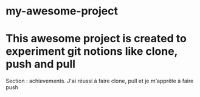 # my-awesome-project
# This awesome project is created to experiment git notions like clone, push and pull
Section : achievements.
J'ai réussi à faire clone, pull et je m'apprête à faire push